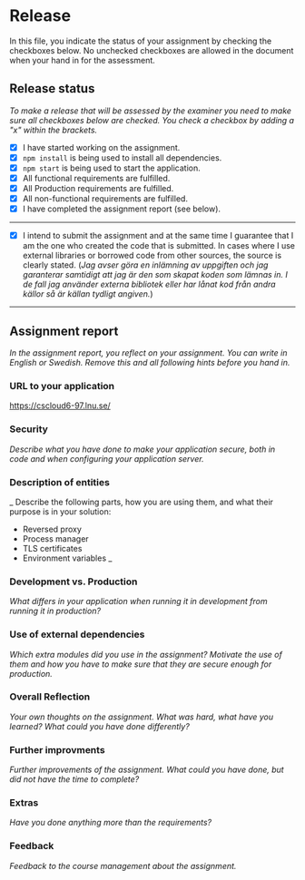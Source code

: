 # Release

In this file, you indicate the status of your assignment by checking the checkboxes below. No unchecked checkboxes are allowed in the document when your hand in for the assessment.

## Release status

_To make a release that will be assessed by the examiner you need to make sure all checkboxes below are checked. You check a checkbox by adding a "x" within the brackets._

- [x] I have started working on the assignment.
- [x] `npm install` is being used to install all dependencies.
- [x] `npm start` is being used to start the application.
- [x] All functional requirements are fulfilled.
- [x] All Production requirements are fulfilled.
- [x] All non-functional requirements are fulfilled.
- [x] I have completed the assignment report (see below).

---

- [x] I intend to submit the assignment and at the same time I guarantee that I am the one who created the code that is submitted. In cases where I use external libraries or borrowed code from other sources, the source is clearly stated.
(_Jag avser göra en inlämning av uppgiften och jag garanterar samtidigt att jag är den som skapat koden som lämnas in. I de fall jag använder externa bibliotek eller har lånat kod från andra källor så är källan tydligt angiven._)

---

## Assignment report

_In the assignment report, you reflect on your assignment. You can write in English or Swedish. Remove this and all following hints before you hand in._

### URL to your application

https://cscloud6-97.lnu.se/

### Security

_Describe what you have done to make your application secure, both in code and when configuring your application server._

### Description of entities

_ Describe the following parts, how you are using them, and what their purpose is in your solution:

- Reversed proxy
- Process manager
- TLS certificates
- Environment variables
_

### Development vs. Production

_What differs in your application when running it in development from running it in production?_

### Use of external dependencies

_Which extra modules did you use in the assignment? Motivate the use of them and how you have to make sure that they are secure enough for production._

### Overall Reflection

_Your own thoughts on the assignment. What was hard, what have you learned? What could you have done differently?_

### Further improvments

_Further improvements of the assignment. What could you have done, but did not have the time to complete?_

### Extras

_Have you done anything more than the requirements?_

### Feedback

_Feedback to the course management about the assignment._
